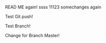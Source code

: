 READ ME again! ssss
11123
somechanges again


Test Git push!

Test Branch!

Change for Branch Master!
